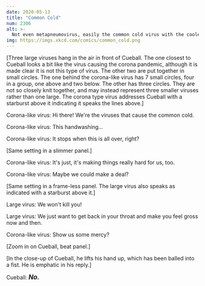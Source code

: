 ```yaml
---
date: 2020-05-13
title: "Common Cold"
num: 2306
alt: >-
  Not even metapneumovirus, easily the common cold virus with the coolest name, warrants our sympathy. Colds suck. No mercy.
img: https://imgs.xkcd.com/comics/common_cold.png
---
```

[Three large viruses hang in the air in front of Cueball. The one closest to Cueball looks a bit like the virus causing the corona pandemic, although it is made clear it is not this type of virus. The other two are put together in small circles. The one behind the corona-like virus has 7 small circles, four in a group, one above and two below. The other has three circles. They are not so closely knit together, and may instead represent three smaller viruses rather than one large. The corona type virus addresses Cueball with a starburst above it indicating it speaks the lines above.]

Corona-like virus: Hi there! We're the viruses that cause the common cold.

Corona-like virus: This handwashing...

Corona-like virus: It stops when this is all over, right?

[Same setting in a slimmer panel.]

Corona-like virus: It's just, it's making things really hard for us, too.

Corona-like virus: Maybe we could make a deal?

[Same setting in a frame-less panel. The large virus also speaks as indicated with a starburst above it.]

Large virus: We won't kill you!

Large virus: We just want to get back in your throat and make you feel gross now and then.

Corona-like virus: Show us some mercy?

[Zoom in on Cueball, beat panel.]

[In the close-up of Cueball, he lifts his hand up, which has been balled into a fist. He is emphatic in his reply.]

Cueball: <big>***No.***</big>